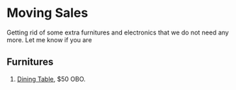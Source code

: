 # Moving Sales

Getting rid of some extra furnitures and electronics that we do not need any more. Let me know if you are 

## Furnitures

1.  [Dining Table](items/dining_table.md), $50 OBO.




